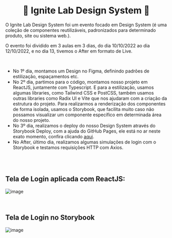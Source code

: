 <h1 align="center">🚀 Ignite Lab Design System 🚀</h1>

<p>
  O Ignite Lab Design System foi um evento focado em Design System (é uma coleção de componentes reutilizáveis, 
  padronizados para determinado produto, site ou sistema web.).
  
  <br>
  
  O evento foi dividido em 3 aulas em 3 dias, do dia 10/10/2022 ao dia 12/10/2022, e no dia 13,
  tivemos o After em formato de Live.
  
  <br>
  <ul>
    <li>
      No 1º dia, montamos um Design no Figma, definindo padrões de estilização, espaçamentos etc.
    </li>
    <li>
      No 2º dia, partimos para o código, montamos nosso projeto em ReactJS, juntamente com Typescript.
      E para a estilização, usamos algumas libraries, como Tailwind CSS e PostCSS, também usamos outras
      libraries como Radix UI e Vite que nos ajudaram com a criação da estrutura do projeto.
      Para realizarmos a renderização dos componentes de forma isolada, usamos o Storybook, que 
      facilita muito caso não possamos visualizar um componente específico em determinada área do
      nosso projeto.
    </li>
    <li>
      No 3º dia, realizamos o deploy do nosso Design System através do Storybook Deploy, com a ajuda
      do GitHub Pages, ele está no ar neste exato momento, confira clicando 
      <a href="https://luisfernandopbpereira.github.io/Ignite_lab-DS_Project/?path=/story/components-button--default">aqui</a>.
    </li>
    <li>
      No After, último dia, realizamos algumas simulações de login com o Storybook e testamos requisições HTTP com Axios.
    </li>
  </ul>
</p>
<br>
<br>

<h2>Tela de Login aplicada com ReactJS:</h2>

![image](https://user-images.githubusercontent.com/86135150/196008429-47277662-4d4a-4771-bc42-8a480e293d83.png)

<br>

<h2>Tela de Login no Storybook</h2>

![image](https://user-images.githubusercontent.com/86135150/196008344-6819c100-7c74-442a-83ab-2a63aafedfc3.png)

